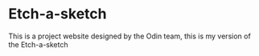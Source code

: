 # Etch-a-sketch
This is a project website designed by the Odin team,
this is my version of the Etch-a-sketch
